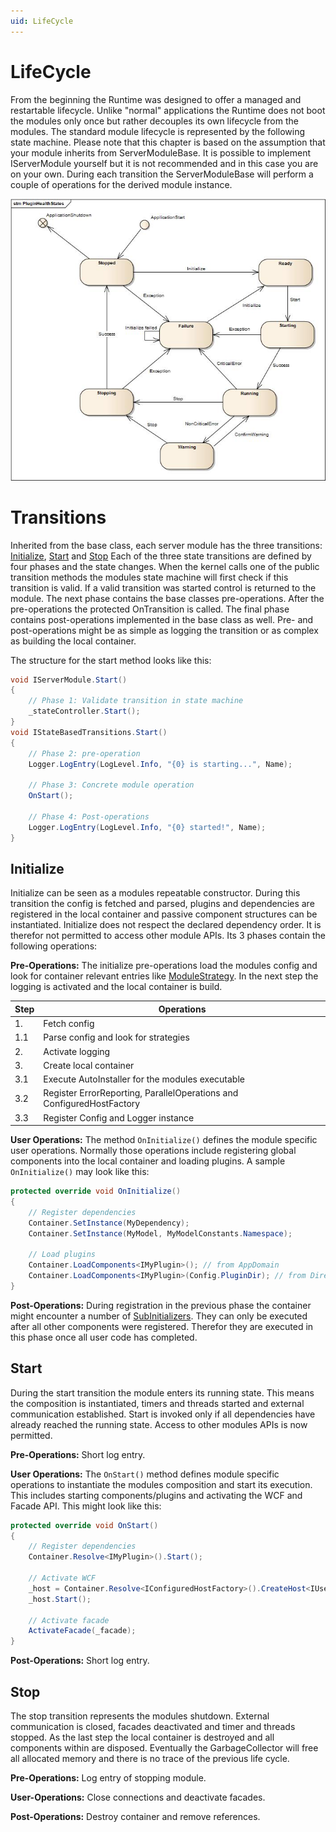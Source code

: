 ```yaml
---
uid: LifeCycle
---
```


LifeCycle
=========

From the beginning the Runtime was designed to offer a managed and restartable lifecycle. Unlike "normal" applications the Runtime does not boot the modules only once but rather decouples its own lifecycle from the modules. The standard module lifecycle is represented by the following state machine. Please note that this chapter is based on the assumption that your module inherits from ServerModuleBase. It is possible to implement IServerModule yourself but 
it is not recommended and in this case you are on your own. During each transition the ServerModuleBase will perform a couple of operations for the derived module 
instance.

![Module LifeCycle](images/LifeCycle.png)

# Transitions

Inherited from the base class, each server module has the three transitions: [Initialize](#initialize-transition), [Start](#start-transition) and [Stop](#stop-transition)
Each of the three state transitions are defined by four phases and the state changes. When the kernel calls one of the public transition methods the modules state 
machine will first check if this transition is valid. If a valid transition was started control is returned to the module. The next phase contains the base classes 
pre-operations. After the pre-operations the protected OnTransition is called. The final phase contains post-operations implemented in the base class as well. 
Pre- and post-operations might be as simple as logging the transition or as complex as building the local container.

The structure for the start method looks like this:

````cs
void IServerModule.Start()
{
    // Phase 1: Validate transition in state machine
    _stateController.Start();
}
void IStateBasedTransitions.Start()
{
    // Phase 2: pre-operation
    Logger.LogEntry(LogLevel.Info, "{0} is starting...", Name);

    // Phase 3: Concrete module operation
    OnStart();

    // Phase 4: Post-operations
    Logger.LogEntry(LogLevel.Info, "{0} started!", Name);
}
````

## Initialize

Initialize can be seen as a modules repeatable constructor. During this transition the config is fetched and parsed, plugins and dependencies are registered in 
the local container and passive component structures can be instantiated. Initialize does not respect the declared dependency order. It is therefor not permitted 
to access other module APIs. Its 3 phases contain the following operations:

**Pre-Operations:**
The initialize pre-operations load the modules config and look for container relevant entries like [ModuleStrategy](xref:Marvin.Runtime.Configuration.ModuleStrategyAttribute).
In the next step the logging is activated and the local container is build.

| Step | Operations |
|-------|------------|
| 1. | Fetch config 
| 1.1 | Parse config and look for strategies 
| 2.  | Activate logging
| 3.  | Create local container 
| 3.1 | Execute AutoInstaller for the modules executable 
| 3.2 | Register ErrorReporting, ParallelOperations and ConfiguredHostFactory |
| 3.3 | Register Config and Logger instance

**User Operations:**
The method `OnInitialize()` defines the module specific user operations. Normally those operations include registering global components into the local container and
loading plugins. A sample `OnInitialize()` may look like this:

````cs
protected override void OnInitialize()
{
    // Register dependencies
    Container.SetInstance(MyDependency);
    Container.SetInstance(MyModel, MyModelConstants.Namespace);

    // Load plugins
    Container.LoadComponents<IMyPlugin>(); // from AppDomain
    Container.LoadComponents<IMyPlugin>(Config.PluginDir); // from Directory
}
````

**Post-Operations:**
During registration in the previous phase the container might encounter a number of [SubInitializers](xref:Marvin.Container.ISubInitializer). They can only be executed after all other components were registered. Therefor they are executed in this phase once all user code has completed. 

## Start
During the start transition the module enters its running state. This means the composition is instantiated, timers and threads started and external communication 
established. Start is invoked only if all dependencies have already reached the running state. Access to other modules APIs is now permitted. 

**Pre-Operations:** Short log entry.

**User Operations:** The `OnStart()` method defines module specific operations to instantiate the modules composition and start its execution. This includes starting components/plugins and activating the WCF and Facade API. This might look like this:

````cs
protected override void OnStart()
{
    // Register dependencies
    Container.Resolve<IMyPlugin>().Start();

    // Activate WCF
    _host = Container.Resolve<IConfiguredHostFactory>().CreateHost<IUserManagementService>(Config.HostConfig);
    _host.Start();

    // Activate facade
    ActivateFacade(_facade);
}
````

**Post-Operations:** Short log entry.

## Stop
The stop transition represents the modules shutdown. External communication is closed, facades deactivated and timer and threads stopped. As the last step the local container is destroyed and all components within are disposed. Eventually the GarbageCollector will free all allocated memory and there is no trace of the previous life cycle.

**Pre-Operations:** Log entry of stopping module.

**User-Operations:** Close connections and deactivate facades.

**Post-Operations:** Destroy container and remove references.